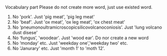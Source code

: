 Vocabulary part
Please do not create more word, just use existed word.
1. No 'pork'. Just 'pig meat', 'pig leg meat'
2. No 'beaf'. Just 'ox meat', 'ox leg meat', 'ox chest meat'
3. No ‘pneumonoultramicroscopicsilicovolcanoconiosis’. Just 'lung volcano dust disese'
4. No ‘fungus’, 'woodear'. Just 'wood ear'. Do nor create a new word
5. No ‘monday’ etc. Just 'weekday one','weekday two' etc.
6. No 'Janurary' etc. Just 'month 1' to 'moth 12'.
